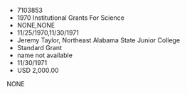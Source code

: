 * 7103853
* 1970 Institutional Grants For Science
* NONE,NONE
* 11/25/1970,11/30/1971
* Jeremy Taylor, Northeast Alabama State Junior College
* Standard Grant
* name not available
* 11/30/1971
* USD 2,000.00

NONE